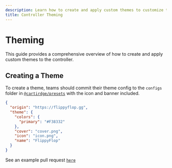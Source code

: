 ```yaml
---
description: Learn how to create and apply custom themes to customize the appearance of your Cartridge Controller.
title: Controller Theming
---
```


# Theming

This guide provides a comprehensive overview of how to create and apply custom themes to the controller.

## Creating a Theme

To create a theme, teams should commit their theme config to the `configs` folder in [`@cartirdge/presets`](https://github.com/cartridge-gg/presets/tree/main/configs) with the icon and banner included.

```json
{
  "origin": "https://flippyflop.gg",
  "theme": {
    "colors": {
      "primary": "#F38332"
    },
    "cover": "cover.png",
    "icon": "icon.png",
    "name": "FlippyFlop"
  }
}
```

See an example pull request [`here`](https://github.com/cartridge-gg/presets/pull/8/files)
